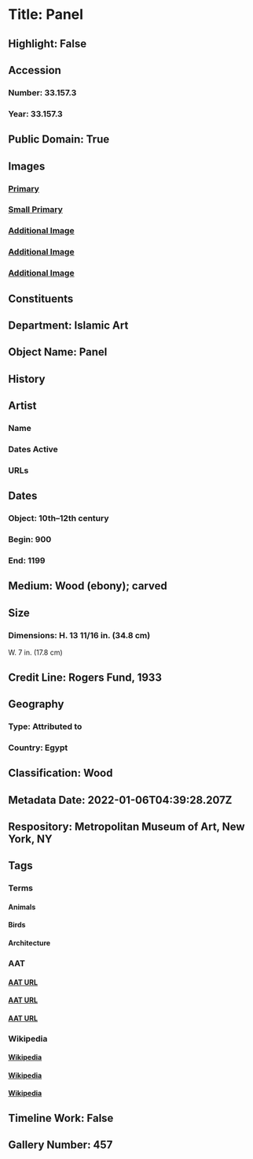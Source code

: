 # Title: Panel
## Highlight: False
## Accession
### Number: 33.157.3
### Year: 33.157.3
## Public Domain: True
## Images
### [Primary](https://images.metmuseum.org/CRDImages/is/original/sf33-157-3s1.jpg)
### [Small Primary](https://images.metmuseum.org/CRDImages/is/web-large/sf33-157-3s1.jpg)
### [Additional Image](https://images.metmuseum.org/CRDImages/is/original/sf33-157-3a.jpg)
### [Additional Image](https://images.metmuseum.org/CRDImages/is/original/sf331573.jpg)
### [Additional Image](https://images.metmuseum.org/CRDImages/is/original/sf33-157-3s2.jpg)
## Constituents
## Department: Islamic Art
## Object Name: Panel
## History
## Artist
### Name
### Dates Active
### URLs
## Dates
### Object: 10th–12th century
### Begin: 900
### End: 1199
## Medium: Wood (ebony); carved
## Size
### Dimensions: H. 13 11/16 in. (34.8 cm)
W. 7 in. (17.8 cm)
## Credit Line: Rogers Fund, 1933
## Geography
### Type: Attributed to
### Country: Egypt
## Classification: Wood
## Metadata Date: 2022-01-06T04:39:28.207Z
## Respository: Metropolitan Museum of Art, New York, NY
## Tags
### Terms
#### Animals
#### Birds
#### Architecture
### AAT
#### [AAT URL](http://vocab.getty.edu/page/aat/300249525)
#### [AAT URL](http://vocab.getty.edu/page/aat/300266506)
#### [AAT URL](http://vocab.getty.edu/page/aat/300263552)
### Wikipedia
#### [Wikipedia]()
#### [Wikipedia]()
#### [Wikipedia]()
## Timeline Work: False
## Gallery Number: 457